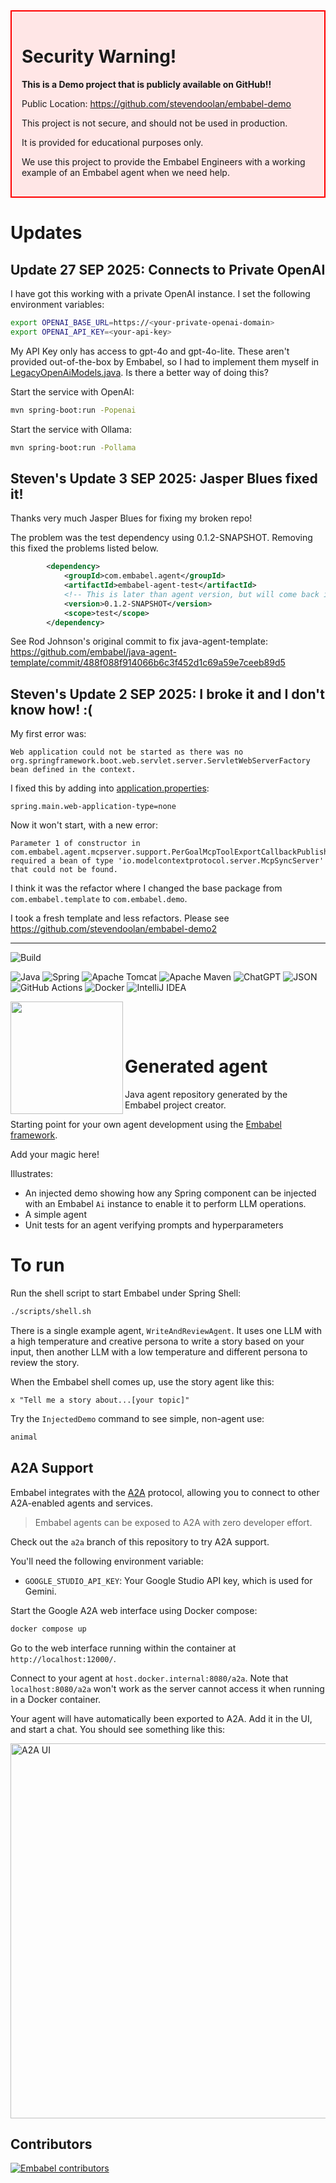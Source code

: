 <div style="border:2px solid red; padding:16px; background-color:#ffe6e6;">
<h1>Security Warning!</h1>
<b>This is a Demo project that is publicly available on GitHub!!</b>

Public Location: https://github.com/stevendoolan/embabel-demo

This project is not secure, and should not be used in production.

It is provided for educational purposes only.

We use this project to provide the Embabel Engineers with a working example of an Embabel agent when we need help.
</div>

# Updates 
## Update 27 SEP 2025: Connects to Private OpenAI

I have got this working with a private OpenAI instance.  I set the following environment variables:
```bash
export OPENAI_BASE_URL=https://<your-private-openai-domain>
export OPENAI_API_KEY=<your-api-key>
```

My API Key only has access to gpt-4o and gpt-4o-lite. 
These aren't provided out-of-the-box by Embabel, so I had to implement them myself in
[LegacyOpenAiModels.java](src/main/java/com/embabel/demo/LegacyOpenAiModels.java).
Is there a better way of doing this?

Start the service with OpenAI:
```bash
mvn spring-boot:run -Popenai
```

Start the service with Ollama:
```bash
mvn spring-boot:run -Pollama
```


## Steven's Update 3 SEP 2025: Jasper Blues fixed it!
Thanks very much Jasper Blues for fixing my broken repo!

The problem was the test dependency using 0.1.2-SNAPSHOT.  Removing this fixed the problems listed below.
```xml
        <dependency>
            <groupId>com.embabel.agent</groupId>
            <artifactId>embabel-agent-test</artifactId>
            <!-- This is later than agent version, but will come back in sync in future -->
            <version>0.1.2-SNAPSHOT</version>
            <scope>test</scope>
        </dependency>
```
See Rod Johnson's original commit to fix java-agent-template:
https://github.com/embabel/java-agent-template/commit/488f088f914066b6c3f452d1c69a59e7ceeb89d5

## Steven's Update 2 SEP 2025: I broke it and I don't know how! :(

My first error was:
```
Web application could not be started as there was no
org.springframework.boot.web.servlet.server.ServletWebServerFactory bean defined in the context.
```

I fixed this by adding into [application.properties](src/main/resources/application.properties):
```
spring.main.web-application-type=none
```

Now it won't start, with a new error:
```
Parameter 1 of constructor in 
com.embabel.agent.mcpserver.support.PerGoalMcpToolExportCallbackPublisher 
required a bean of type 'io.modelcontextprotocol.server.McpSyncServer' 
that could not be found.
```

I think it was the refactor where I changed the base package from `com.embabel.template` to `com.embabel.demo`.

I took a fresh template and less refactors. Please see https://github.com/stevendoolan/embabel-demo2


---

![Build](https://github.com/embabel/embabel-agent/actions/workflows/maven.yml/badge.svg)

![Java](https://img.shields.io/badge/java-%23ED8B00.svg?style=for-the-badge&logo=openjdk&logoColor=white)
![Spring](https://img.shields.io/badge/spring-%236DB33F.svg?style=for-the-badge&logo=spring&logoColor=white)
![Apache Tomcat](https://img.shields.io/badge/apache%20tomcat-%23F8DC75.svg?style=for-the-badge&logo=apache-tomcat&logoColor=black)
![Apache Maven](https://img.shields.io/badge/Apache%20Maven-C71A36?style=for-the-badge&logo=Apache%20Maven&logoColor=white)
![ChatGPT](https://img.shields.io/badge/chatGPT-74aa9c?style=for-the-badge&logo=openai&logoColor=white)
![JSON](https://img.shields.io/badge/JSON-000?logo=json&logoColor=fff)
![GitHub Actions](https://img.shields.io/badge/github%20actions-%232671E5.svg?style=for-the-badge&logo=githubactions&logoColor=white)
![Docker](https://img.shields.io/badge/docker-%230db7ed.svg?style=for-the-badge&logo=docker&logoColor=white)
![IntelliJ IDEA](https://img.shields.io/badge/IntelliJIDEA-000000.svg?style=for-the-badge&logo=intellij-idea&logoColor=white)

<img align="left" src="https://github.com/embabel/embabel-agent/blob/main/embabel-agent-api/images/315px-Meister_der_Weltenchronik_001.jpg?raw=true" width="180">

&nbsp;&nbsp;&nbsp;&nbsp;

&nbsp;&nbsp;&nbsp;&nbsp;

# Generated agent

Java agent repository generated by the Embabel project creator.

Starting point for your own agent development using the [Embabel framework](https://github.com/embabel/embabel-agent).

Add your magic here!

Illustrates:

- An injected demo showing how any Spring component can be injected with an Embabel `Ai` instance to enable it to
  perform LLM operations.
- A simple agent
- Unit tests for an agent verifying prompts and hyperparameters

# To run

Run the shell script to start Embabel under Spring Shell:

```bash
./scripts/shell.sh
```

There is a single example agent, `WriteAndReviewAgent`.
It uses one LLM with a high temperature and creative persona to write a story based on your input,
then another LLM with a low temperature and different persona to review the story.

When the Embabel shell comes up, use the story agent like this:

```
x "Tell me a story about...[your topic]"
```

Try the `InjectedDemo` command to see simple, non-agent use:

```java
animal
```

## A2A Support

Embabel integrates with the [A2A](https://github.com/google-a2a/A2A) protocol, allowing you to connect to other
A2A-enabled agents and
services.

> Embabel agents can be exposed to A2A with zero developer effort.

Check out the `a2a` branch of this repository to try A2A support.

You'll need the following environment variable:

- `GOOGLE_STUDIO_API_KEY`: Your Google Studio API key, which is used for Gemini.

Start the Google A2A web interface using Docker compose:

```bash
docker compose up
```

Go to the web interface running within the container at `http://localhost:12000/`.

Connect to your agent at `host.docker.internal:8080/a2a`. Note that `localhost:8080/a2a` won't work as the server
cannot access it when running in a Docker container.

Your agent will have automatically been exported to A2A. Add it in the UI, and start a chat.
You should see something like this:

<img src="images/a2a_ui.jpg" alt="A2A UI" width="600">

## Contributors

[![Embabel contributors](https://contrib.rocks/image?repo=embabel/java-agent-template)](https://github.com/embabel/java-agent-template/graphs/contributors)


